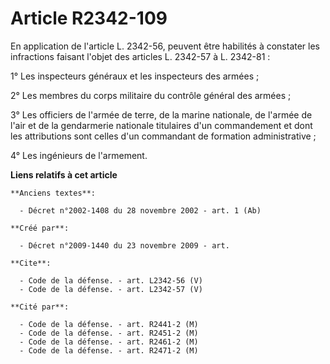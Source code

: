 # Article R2342-109

En application de l'article L. 2342-56, peuvent être habilités à constater les infractions faisant l'objet des articles L.
2342-57 à L. 2342-81 : 

1° Les inspecteurs généraux et les inspecteurs des armées ; 

2° Les membres du corps militaire du contrôle général des armées ; 

3° Les officiers de l'armée de terre, de la marine nationale, de l'armée de l'air et de la gendarmerie nationale titulaires
d'un commandement et dont les attributions sont celles d'un commandant de formation administrative ; 

4° Les ingénieurs de l'armement.

**Liens relatifs à cet article**

	**Anciens textes**:

	  - Décret n°2002-1408 du 28 novembre 2002 - art. 1 (Ab)

	**Créé par**:

	  - Décret n°2009-1440 du 23 novembre 2009 - art.

	**Cite**:

	  - Code de la défense. - art. L2342-56 (V)
	  - Code de la défense. - art. L2342-57 (V)

	**Cité par**:

	  - Code de la défense. - art. R2441-2 (M)
	  - Code de la défense. - art. R2451-2 (M)
	  - Code de la défense. - art. R2461-2 (M)
	  - Code de la défense. - art. R2471-2 (M)
